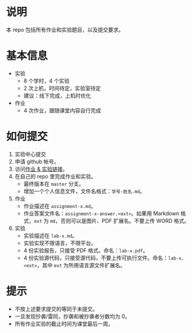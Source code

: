 # 说明

本 repo 包括所有作业和实验题目，以及提交要求。

# 基本信息
* 实验
  * 8 个学时，4 个实验
  * 2 次上机，时间待定，实验室待定
  * 建议：线下完成，上机时优化
* 作业
  * 4 次作业，跟随课堂内容自行完成

# 如何提交

1. 实验中心提交
1. 申请 github 帐号。
2. 访问[作业 & 实验链接](https://classroom.github.com/assignment-invitations/7a168a9baa44fcfb9e1ed141a9f00208)。
3. 在自己的 repo 里完成作业和实验。
   * 最终版本在 `master` 分支。
   * 增加一个个人信息文件，文件名格式：`学号-姓名.md`。
4. 作业
   * 作业描述在 `assignment-x.md`。
   * 作业答案文件名：`assignment-x-answer.<ext>`。如果用 Markdown 格式，`ext` 为 `md`，否则可以是图片、PDF 扩展名。不要上传 WORD 格式。
5. 实验
   * 实验描述在 `lab-x.md`。
   * 实验实现不限语言，不限平台。
   * 4 份实验报告，只接受 PDF 格式。命名：`lab-x.pdf`。
   * 4 份实验源代码，只接受源代码，不要上传可执行文件。命名：`lab-x.<ext>`，其中 `ext` 为所用语言源文件扩展名。

# 提示

* 不按上述要求提交的等同于未提交。
* 一旦发现抄袭/雷同，抄袭和被抄袭者分数均为 0。
* 所有作业实验的截止时间为课堂最后一周。
